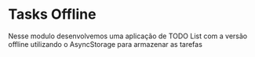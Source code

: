 # Tasks Offline
Nesse modulo desenvolvemos uma aplicação de TODO List com a versão offline utilizando o AsyncStorage para armazenar as tarefas